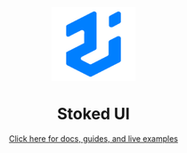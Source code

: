 <!-- markdownlint-disable-next-line -->
<p align="center">
  <a href="https://stoked-ui.github.io/core/" rel="noopener" target="_blank"><img width="150" height="133" src="https://raw.githubusercontent.com/stoked-ui/mono/28a11b11cdabbd8aabf58b236e4f9c8f84484b32/docs/public/static/icons/180x180.png" alt="SUI Core logo"></a>
</p>

<h1 align="center">Stoked UI</h1>

<center><a href="https://stoked-ui.github.com">Click here for docs, guides, and live examples</a></center>
